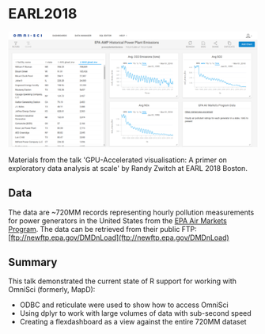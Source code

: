 # EARL2018

![](omniscidash.png)


Materials from the talk 'GPU-Accelerated visualisation: A primer on exploratory data analysis at scale' by Randy Zwitch at EARL 2018 Boston.

## Data

The data are ~720MM records representing hourly pollution measurements for power generators in the United States from the [EPA Air Markets Program](https://ampd.epa.gov/ampd/). The data can be retrieved from their public FTP: [ftp://newftp.epa.gov/DMDnLoad](ftp://newftp.epa.gov/DMDnLoad)

## Summary

This talk demonstrated the current state of R support for working with OmniSci (formerly, MapD):

- ODBC and reticulate were used to show how to access OmniSci
- Using dplyr to work with large volumes of data with sub-second speed
- Creating a flexdashboard as a view against the entire 720MM dataset
